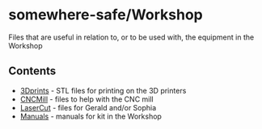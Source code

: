 # somewhere-safe/Workshop

Files that are useful in relation to, or to be used with, the equipment in the Workshop

## Contents

 * [3Dprints](3Dprints) - STL files for printing on the 3D printers
 * [CNCMill](CNCMill) - files to help with the CNC mill
 * [LaserCut](LaserCut) - files for Gerald and/or Sophia
 * [Manuals](Manuals) - manuals for kit in the Workshop
